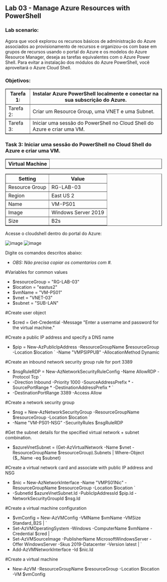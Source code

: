 <h2>Lab 03 - Manage Azure Resources with PowerShell</h2> 

<h3>Lab scenario:</h3> 

Agora que você explorou os recursos básicos de administração do Azure associados ao provisionamento de recursos e organizou-os com base em grupos de recursos usando o portal do Azure e os modelos do Azure Resource Manager, deseja as tarefas equivalentes com o Azure Power Shell. Para evitar a instalação dos módulos do Azure PowerShell, você aproveitará o Azure Cloud Shell. 

<h3>Objetivos:</h3> 

<table border="1">    
  <tr>
    <th colspan="1">Tarefa 1:</th>  	              
    <th colspan="2">Instalar Azure PowerShell localmente e conectar na sua subscrição do Azure.</th>
  </tr>
<td>Tarefa 2:</td>
    <td>Criar um Resource Group, uma VNET e uma Subnet.</td>
  </tr>
  <tr>
    <td>Tarefa 3:</td>
    <td>Iniciar uma sessão do PowerShell no Cloud Shell do Azure e criar uma VM.</td>
  </tr>
 </table>
 
 <h3>Task 3:	Iniciar uma sessão do PowerShell no Cloud Shell do Azure e criar uma VM.</h3>

 <table border="1">    
  <tr>
    <th colspan="1">Virtual Machine</th> 
</table>

<table border="1">    
  <tr>
    <th colspan="1">Setting</th>  	              
    <th colspan="2">Value</th>
  </tr>
<td>Resource Group</td>
    <td>RG-LAB-03</td>
  </tr>
  <tr>
    <td>Region </td>
    <td>East US 2</td>
  </tr>
   <tr>
    <td>Name</td>
    <td>VM-PS01</td>
  </tr>
   <tr>
    <td>Image</td>
    <td>Windows Server 2019</td>
  </tr>
   <tr>
    <td>Size</td>
    <td>B2s</td>
  </tr>
 </table>
 
Acesse o cloudshell dentro do portal do Azure: 

![image](https://user-images.githubusercontent.com/107069287/189972215-0bb5c950-5339-4c42-b390-a3ba95d60db4.png)
![image](https://user-images.githubusercontent.com/107069287/189973247-346f8e09-b89b-4f15-86b8-b672029d6055.png)

Digite os comandos descritos abaixo: 
- <i>OBS: Não precisa copiar os comentarios com #.</i>

#Variables for common values
- $resourceGroup = "RG-LAB-03"
- $location = "eastus2"
- $vmName = "VM-PS01"
- $vnet = "VNET-03"
- $subnet = "SUB-LAN"

#Create user object
- $cred = Get-Credential -Message "Enter a username and password for the virtual machine."

#Create a public IP address and specify a DNS name
- $pip = New-AzPublicIpAddress -ResourceGroupName $resourceGroup -Location $location `
  -Name "VMPSIPPUB" -AllocationMethod Dynamic

#Create an inbound network security group rule for port 3389
- $nsgRuleRDP = New-AzNetworkSecurityRuleConfig -Name AllowRDP  -Protocol Tcp `
-   -Direction Inbound -Priority 1000 -SourceAddressPrefix * -SourcePortRange * -DestinationAddressPrefix * `
-   -DestinationPortRange 3389 -Access Allow

#Create a network security group
- $nsg = New-AzNetworkSecurityGroup -ResourceGroupName $resourceGroup -Location $location `
-   -Name "VM-PS01-NSG" -SecurityRules $nsgRuleRDP
  
#Get the subnet details for the specified virtual network + subnet combination.
- $azureVnetSubnet = (Get-AzVirtualNetwork -Name $vnet -ResourceGroupName $resourceGroup).Subnets | Where-Object {$_.Name -eq $subnet}  

#Create a virtual network card and associate with public IP address and NSG
- $nic = New-AzNetworkInterface -Name "VMPS01Nic" -ResourceGroupName $resourceGroup -Location $location `
-   -SubnetId $azureVnetSubnet.Id -PublicIpAddressId $pip.Id -NetworkSecurityGroupId $nsg.Id
  
#Create a virtual machine configuration
- $vmConfig = New-AzVMConfig -VMName $vmName -VMSize Standard_B2S | `
- Set-AzVMOperatingSystem -Windows -ComputerName $vmName -Credential $cred | `
- Set-AzVMSourceImage -PublisherName MicrosoftWindowsServer -Offer WindowsServer -Skus 2019-Datacenter -Version latest | `
- Add-AzVMNetworkInterface -Id $nic.Id

#Create a virtual machine
- New-AzVM -ResourceGroupName $resourceGroup -Location $location -VM $vmConfig

